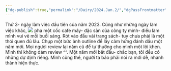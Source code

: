 ```yaml
---
{"dg-publish":true,"permalink":"/Dairy/2024.Jan.2/","dgPassFrontmatter":true,"noteIcon":"2","created":"2024-01-19T05:28:12.878+07:00","updated":"2024-01-02T09:41:21.000+07:00"}
---
```


Thứ 3- ngày làm việc đầu tiên của năm 2023.
 Cũng như những ngày làm việc khác,
![](https://i.imgur.com/WKlCqn0.jpg)
 pha một cốc cafe máy- đặc sản của công ty mình- điều làm mình vui vẻ mỗi buổi sáng.
 Rót vào đầu vài trang sách- tuy chưa phải là một thói quen đủ lâu.
 Chụp một bức ảnh outline để lấy cảm hứng đánh dấu một năm mới.
 Mọi người review lại năm cũ để tự thưởng cho mình một lời khen. Mình thì không dám review ^^.
 Một năm mới bắt đầu- chắc bạn, tôi đều có những dự định riêng. Mình cũng thế, người ta bảo phải nói ra mới dễ, nhanh thành hiện thực. 
 
